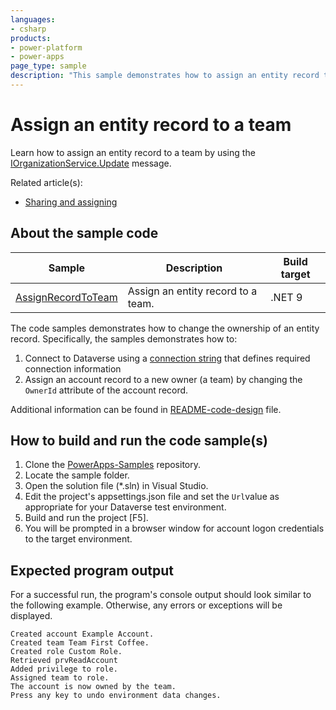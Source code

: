 ```yaml
---
languages:
- csharp
products:
- power-platform
- power-apps
page_type: sample
description: "This sample demonstrates how to assign an entity record to a team."
---
```


# Assign an entity record to a team

Learn how to assign an entity record to a team by using the [IOrganizationService.Update](https://learn.microsoft.com/dotnet/api/microsoft.xrm.sdk.iorganizationservice.update) message.

Related article(s):

- [Sharing and assigning](https://learn.microsoft.com/power-apps/developer/data-platform/security-sharing-assigning&tabs=sdk#assigning-records)

## About the sample code

|Sample|Description|Build target|
|---|---|---|
|[AssignRecordToTeam](https://github.com/microsoft/PowerApps-Samples/blob/master/dataverse/orgsvc/CSharp-NETCore/Ownership/AssignRecordToTeam)|Assign an entity record to a team.|.NET 9|

The code samples demonstrates how to change the ownership of an entity record. Specifically, the samples demonstrates how to:

1. Connect to Dataverse using a [connection string](https://learn.microsoft.com/power-apps/developer/data-platform/xrm-tooling/use-connection-strings-xrm-tooling-connect) that defines required connection information
1. Assign an account record to a new owner (a team) by changing the `OwnerId` attribute of the account record.

Additional information can be found in [README-code-design](https://github.com/microsoft/PowerApps-Samples/tree/master/dataverse/orgsvc/CSharp-NETCore/README-code-design.md) file.

## How to build and run the code sample(s)

1. Clone the [PowerApps-Samples](https://github.com/microsoft/PowerApps-Samples) repository.
1. Locate the sample folder.
1. Open the solution file (*.sln) in Visual Studio.
1. Edit the project's appsettings.json file and set the `Url`value as appropriate for your Dataverse test environment.
1. Build and run the project [F5].
1. You will be prompted in a browser window for account logon credentials to the target environment.

## Expected program output

For a successful run, the program's console output should look similar to the following example.
Otherwise, any errors or exceptions will be displayed.

```console
Created account Example Account.
Created team Team First Coffee.
Created role Custom Role.
Retrieved prvReadAccount
Added privilege to role.
Assigned team to role.
The account is now owned by the team.
Press any key to undo environment data changes.
```
